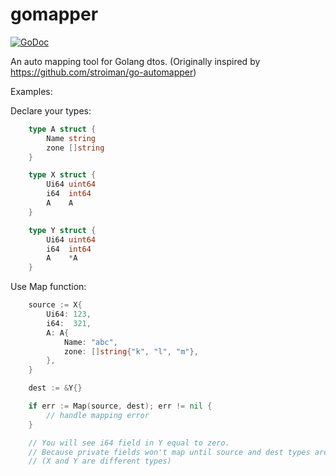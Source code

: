 # gomapper

[![GoDoc](https://godoc.org/github.com/Trendyol/gomapper?status.svg)](https://godoc.org/github.com/Trendyol/gomapper)

An auto mapping tool for Golang dtos.
(Originally inspired by https://github.com/stroiman/go-automapper)

Examples:

Declare your types:
```go
    type A struct {
    	Name string
    	zone []string
    }

    type X struct {
    	Ui64 uint64
    	i64  int64
    	A    A
    }

    type Y struct {
    	Ui64 uint64
    	i64  int64
    	A    *A
    }
```

Use Map function:
```go
	source := X{
		Ui64: 123,
		i64:  321,
		A: A{
			Name: "abc",
			zone: []string{"k", "l", "m"},
		},
	}

	dest := &Y{}

	if err := Map(source, dest); err != nil {
        // handle mapping error
    }

    // You will see i64 field in Y equal to zero.
    // Because private fields won't map until source and dest types are the same.
    // (X and Y are different types)
```

